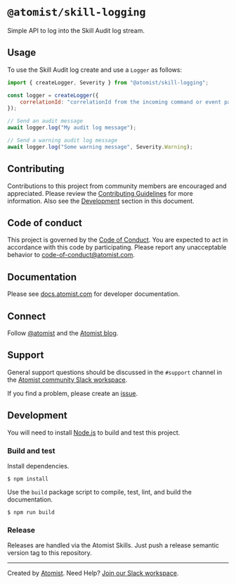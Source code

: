 # `@atomist/skill-logging`

Simple API to log into the Skill Audit log stream.

## Usage

To use the Skill Audit log create and use a `Logger` as follows:

```javascript
import { createLogger, Severity } from "@atomist/skill-logging";

const logger = createLogger({
    correlationId: "correlationId from the incoming command or event payload",
});

// Send an audit message
await logger.log("My audit log message");

// Send a warning audit log message
await logger.log("Some warning message", Severity.Warning);
```

## Contributing

Contributions to this project from community members are encouraged
and appreciated. Please review the [Contributing
Guidelines](CONTRIBUTING.md) for more information. Also see the
[Development](#development) section in this document.

## Code of conduct

This project is governed by the [Code of
Conduct](CODE_OF_CONDUCT.md). You are expected to act in accordance
with this code by participating. Please report any unacceptable
behavior to code-of-conduct@atomist.com.

## Documentation

Please see [docs.atomist.com][atomist-doc] for developer documentation.

[atomist-doc]: https://docs.atomist.com/ "Atomist Documentation"

## Connect

Follow [@atomist][atomist-twitter] and the [Atomist blog][atomist-blog].

[atomist-twitter]: https://twitter.com/atomist "Atomist on Twitter"
[atomist-blog]: https://blog.atomist.com/ "The Atomist Blog"

## Support

General support questions should be discussed in the `#support`
channel in the [Atomist community Slack workspace][slack].

If you find a problem, please create an [issue][].

[issue]: https://github.com/atomist-skills/skill-logging/issues

## Development

You will need to install [Node.js][node] to build and test this
project.

[node]: https://nodejs.org/ "Node.js"

### Build and test

Install dependencies.

```
$ npm install
```

Use the `build` package script to compile, test, lint, and build the
documentation.

```
$ npm run build
```

### Release

Releases are handled via the Atomist Skills. Just push a release semantic
version tag to this repository.

---

Created by [Atomist][atomist].
Need Help? [Join our Slack workspace][slack].

[atomist]: https://atomist.com/ "Atomist - Automation All the Software Things"
[slack]: https://join.atomist.com/ "Atomist Community Slack"
